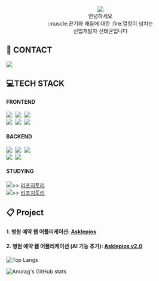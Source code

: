 <div align=center>
  <img src="https://capsule-render.vercel.app/api?type=waving&color=auto&fontColor=0F1035&height=200&section=header&text=Welcome%20to%20Taekyun's%20GitHub✨&fontSize=45" />
</div>


<div align=center>
  안녕하세요<br> :muscle:끈기와 배움에 대한 :fire:열정이 넘치는<br> 신입개발자 신태균입니다
</div>

## :email: CONTACT
  <div>
    <img src="https://img.shields.io/badge/stk131@naver.com -%23F7DF1E.svg?style=for-the-badge&logo=naver&logoColor=#03C75A"> 
    <br>
  </div>
  
## :computer:TECH STACK
#### FRONTEND
 <div>
  <img src="https://img.shields.io/badge/html5-%23E34F26.svg?style=for-the-badge&logo=html5&logoColor=white" />&nbsp
  <img src="https://img.shields.io/badge/css3-%231572B6.svg?style=for-the-badge&logo=css3&logoColor=white" />&nbsp
  <img src="https://img.shields.io/badge/javascript-%23323330.svg?style=for-the-badge&logo=javascript&logoColor=%23F7DF1E" />&nbsp
   <br>
  <img src="https://img.shields.io/badge/tailwindcss-%2338B2AC.svg?style=for-the-badge&logo=tailwind-css&logoColor=white"/>&nbsp
  <img src="https://img.shields.io/badge/Thymeleaf-%23005C0F.svg?style=for-the-badge&logo=Thymeleaf&logoColor=white"/>&nbsp
  <img src="https://img.shields.io/badge/jquery-%230769AD.svg?style=for-the-badge&logo=jquery&logoColor=white"/><br>
  
</div>

#### BACKEND
<div>
  <img src="https://img.shields.io/badge/java-%23ED8B00.svg?style=for-the-badge&logo=openjdk&logoColor=white">&nbsp
  <img src="https://img.shields.io/badge/python-3670A0?style=for-the-badge&logo=python&logoColor=ffdd54"/>&nbsp
  <img src="https://img.shields.io/badge/spring-%236DB33F.svg?style=for-the-badge&logo=spring&logoColor=white"/>&nbsp
  <br>
  <img src="https://img.shields.io/badge/Oracle-F80000?style=for-the-badge&logo=oracle&logoColor=white"/>&nbsp
  <img src="https://img.shields.io/badge/MariaDB-003545?style=for-the-badge&logo=mariadb&logoColor=white"/>&nbsp
  <br>
</div>

#### STUDYING
<div>
  <img src="https://img.shields.io/badge/node.js-6DA55F?style=for-the-badge&logo=node.js&logoColor=white">>> <a href="https://github.com/Taekyun131/DJANGO_TUTORIAL">리포지토리</a><br>
  <img src="https://img.shields.io/badge/django-%23092E20.svg?style=for-the-badge&logo=django&logoColor=white">>> <a href="https://github.com/Taekyun131/NODEJS_TUTORIAL">리포지토리</a>
 
</div>

## :clipboard: Project

  
####   1. 병원 예약 웹 어플리케이션: <a href="https://github.com/Taekyun131/Spring_FinalProject">Asklepios</a>
  
####    2. 병원 예약 웹 어플리케이션 (AI 기능 추가): <a href="https://github.com/Taekyun131/AI_FinalProject">Asklepios v2.0</a>
 

![Top Langs](https://github-readme-stats.vercel.app/api/top-langs/?username=Taekyun131&layout=compact&theme=algolia)  

![Anurag's GitHub stats](https://github-readme-stats.vercel.app/api?username=Taekyun131&theme=gruvbox&show_icons=true)







<!--
**Taekyun131/Taekyun131** is a ✨ _special_ ✨ repository because its `README.md` (this file) appears on your GitHub profile.

Here are some ideas to get you started:

- 🔭 I’m currently working on ...
- 🌱 I’m currently learning ...
- 👯 I’m looking to collaborate on ...
- 🤔 I’m looking for help with ...
- 💬 Ask me about ...
- 📫 How to reach me: ...
- 😄 Pronouns: ...
- ⚡ Fun fact: ...
-->
